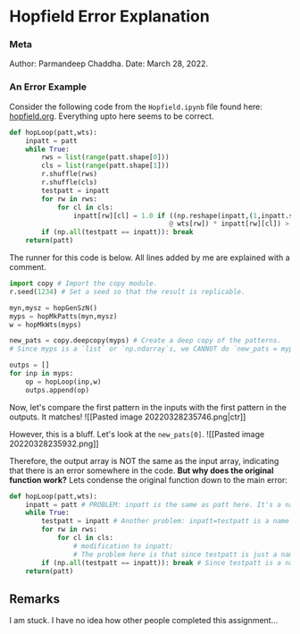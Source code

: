 # Hopfield Error Explanation

### Meta
Author: Parmandeep Chaddha. 
Date: March 28, 2022. 

### An Error Example
Consider the following code from the `Hopfield.ipynb` file found here: [hopfield.org](https://github.com/brittAnderson/compNeuroIntro420/blob/lisp/notebooks/linAlg/hopfield.org). Everything upto here seems to be correct.

```Python
def hopLoop(patt,wts):
    inpatt = patt
    while True:
        rws = list(range(patt.shape[0]))
        cls = list(range(patt.shape[1]))
        r.shuffle(rws)
        r.shuffle(cls)
        testpatt = inpatt
        for rw in rws:
            for cl in cls:
                inpatt[rw][cl] = 1.0 if ((np.reshape(inpatt,(1,inpatt.size))
                                        @ wts[rw]) * inpatt[rw][cl]) > 0 else -1
        if (np.all(testpatt == inpatt)): break
    return(patt)
```

The runner for this code is below. All lines added by me are explained with a comment.
```Python
import copy # Import the copy module.
r.seed(1234) # Set a seed so that the result is replicable.

myn,mysz = hopGenSzN()
myps = hopMkPatts(myn,mysz)
w = hopMkWts(myps)

new_pats = copy.deepcopy(myps) # Create a deep copy of the patterns.
# Since myps is a `list` or `np.ndarray`s, we CANNOT do `new_pats = myps.copy()` because this creates a shallow copy. I.e. a new list, but all the arrays inside the list are references. https://docs.python.org/3/library/copy.html 

outps = []
for inp in myps:
    op = hopLoop(inp,w)
    outps.append(op)
```

Now, let's compare the first pattern in the inputs with the first pattern in the outputs. It matches!
![[Pasted image 20220328235746.png|ctr]]

However, this is a bluff. Let's look at the `new_pats[0]`. 
![[Pasted image 20220328235932.png]]

Therefore, the output array is NOT the same as the input array, indicating that there is an error somewhere in the code. **But why does the original function work?** Lets condense the original function down to the main error:
```Python
def hopLoop(patt,wts):
    inpatt = patt # PROBLEM: inpatt is the same as patt here. It's a name assignment. Therefore, if we change inpatt, we change PATT!
    while True:
        testpatt = inpatt # Another problem: inpatt=testpatt is a name assignment to inpatt.
        for rw in rws:
            for cl in cls:
                # modification to inpatt: 
                # The problem here is that since testpatt is just a name for inpatt, testpatt is changed everytime inpatt is changed. 
        if (np.all(testpatt == inpatt)): break # Since testpatt is a name for inpatt, this will always be True.
    return(patt)
```

## Remarks
I am stuck. I have no idea how other people completed this assignment...